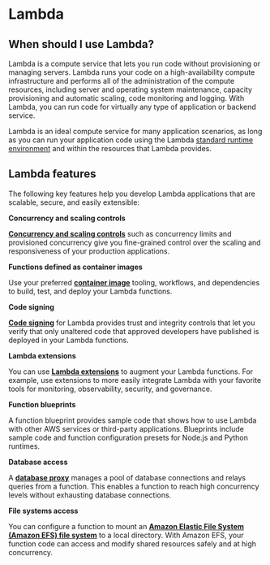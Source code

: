 # Lambda
## When should I use Lambda?
Lambda is a compute service that lets you run code without provisioning or managing servers. Lambda runs your code on a high-availability compute infrastructure and performs all of the administration of the compute resources, including server and operating system maintenance, capacity provisioning and automatic scaling, code monitoring and logging. With Lambda, you can run code for virtually any type of application or backend service.

Lambda is an ideal compute service for many application scenarios, as long as you can run your application code using the Lambda [standard runtime environment](https://docs.aws.amazon.com/lambda/latest/dg/runtimes-context.html) and within the resources that Lambda provides.

## Lambda features

The following key features help you develop Lambda applications that are scalable, secure, and easily extensible:

**Concurrency and scaling controls**

[**Concurrency and scaling controls**](https://docs.aws.amazon.com/lambda/latest/dg/invocation-scaling.html) such as concurrency limits and provisioned concurrency give you fine-grained control over the scaling and responsiveness of your production applications.

**Functions defined as container images**

Use your preferred [**container image**](https://docs.aws.amazon.com/lambda/latest/dg/lambda-images.html) tooling, workflows, and dependencies to build, test, and deploy your Lambda functions.

**Code signing**

[**Code signing**](https://docs.aws.amazon.com/lambda/latest/dg/configuration-codesigning.html) for Lambda provides trust and integrity controls that let you verify that only unaltered code that approved developers have published is deployed in your Lambda functions.

**Lambda extensions**

You can use [**Lambda extensions**](https://docs.aws.amazon.com/lambda/latest/dg/runtimes-extensions-api.html) to augment your Lambda functions. For example, use extensions to more easily integrate Lambda with your favorite tools for monitoring, observability, security, and governance.

**Function blueprints**

A function blueprint provides sample code that shows how to use Lambda with other AWS services or third-party applications. Blueprints include sample code and function configuration presets for Node.js and Python runtimes.

**Database access**

A [**database proxy**](https://docs.aws.amazon.com/lambda/latest/dg/configuration-database.html) manages a pool of database connections and relays queries from a function. This enables a function to reach high concurrency levels without exhausting database connections.

**File systems access**

You can configure a function to mount an [**Amazon Elastic File System (Amazon EFS) file system**](https://docs.aws.amazon.com/lambda/latest/dg/configuration-filesystem.html) to a local directory. With Amazon EFS, your function code can access and modify shared resources safely and at high concurrency.